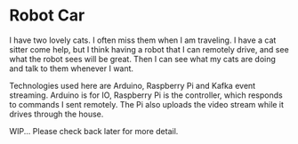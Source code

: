 # Robot Car

I have two lovely cats. I often miss them when I am traveling. I have a cat sitter come help, but I think having a robot that I can remotely drive, and see what the robot sees will be great. Then I can see what my cats are doing and talk to them whenever I want.   

Technologies used here are Arduino, Raspberry Pi and Kafka event streaming. Arduino is for IO, Raspberry Pi is the controller, which responds to commands I sent remotely. The Pi also uploads the video stream while it drives through the house. 

WIP... Please check back later for more detail. 
